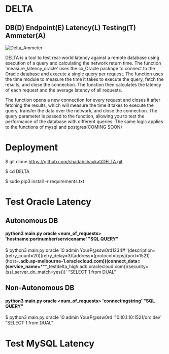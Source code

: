 # DELTA
## DB(D)  Endpoint(E)  Latency(L)  Testing(T)  Ammeter(A)


![Delta_Ammeter](https://user-images.githubusercontent.com/39692236/213663909-24aaf0cd-8abc-429b-811d-25303aa7063e.png)

DELTA is a tool to test real-world latency against a remote database using execution of a query and calculating the network return time. The function 'measure_latency_oracle' uses the cx_Oracle package to connect to the Oracle database and execute a single query per request. The function uses the time module to measure the time it takes to execute the query, fetch the results, and close the connection. The function then calculates the latency of each request and the average latency of all requests.

The function opens a new connection for every request and closes it after fetching the results, which will measure the time it takes to execute the query, transfer the data over the network, and close the connection. The query parameter is passed to the function, allowing you to test the performance of the database with different queries. The same logic applies to the functions of  mysql and postgres(COMING SOON)

# Deployment

$ git clone https://github.com/shadabshaukat/DELTA.git

$ cd DELTA

$ sudo pip3 install -r requirements.txt

# Test Oracle Latency 
  ## Autonomous DB ##
  #### python3 main.py oracle <num_of_requests> <username> <password> 'hostname:portnumber/servicename' "SQL QUERY"
  $ python3 main.py oracle 10 admin YourP@ssw0rd1234#  '(description= (retry_count=20)(retry_delay=3)(address=(protocol=tcps)(port=1521)(host=******.adb.ap-melbourne-1.oraclecloud.com))(connect_data=(service_name=*********_testdelta_high.adb.oraclecloud.com))(security=(ssl_server_dn_match=yes)))' "SELECT 1 from DUAL"
  
  ## Non-Autonomous DB ##
  #### python3 main.py oracle <num_of_requests> <username> <password> 'connectingstring' "SQL QUERY"
  $ python3 main.py oracle 10 admin YourP@ssw0rd '10.10.1.10:1521/orcldev' "SELECT 1 from DUAL"

# Test MySQL Latency


